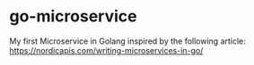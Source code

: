 # go-microservice
My first Microservice in Golang inspired by the following article:
https://nordicapis.com/writing-microservices-in-go/